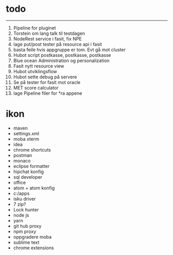 # todo
---

1. Pipeline for pluginet
1. Torstein om lang talk til testdagen
1. NodeRest service i fasit, fix NPE
1. lage put/post tester på resource api i fasit
1. basta feile hvis appgruppe er tom. Evt gå mot cluster
1. Hubot script postkasse, postkasse, postkasse
1. Blue ocean Administration og personalization
1. Fasit nytt resource view
1. Hubot utviklingsflow
1. Hubot sette debug på servere
1. Se på tester for fasit mot oracle
1. MET score calculator
1. lage Pipeline filer for *ra appene


# ikon

- maven
- settings.xml
- moba xterm
- idea
- chrome shortcuts
- postman
- monaco
- eclipse formatter
- hipchat konfig
- sql developer
- office
- atom + atom konfig
- c:/apps
- isku driver
- 7 zip?
- Lock hunter
- node js
- yarn
- git hub proxy
- npm proxy
- oppgradere moba
- sublime text
- chrome extensions
